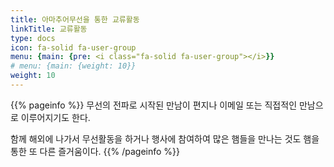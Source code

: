 ```yaml
---
title: 아마추어무선을 통한 교류활동
linkTitle: 교류활동
type: docs
icon: fa-solid fa-user-group
menu: {main: {pre: <i class="fa-solid fa-user-group"></i>}}
# menu: {main: {weight: 10}}
weight: 10
---
```


{{% pageinfo %}}
무선의 전파로 시작된 만남이 편지나 이메일 또는 직접적인 만남으로 이루어지기도 한다.<br>

함께 해외에 나가서 무선활동을 하거나 행사에 참여하여 많은 햄들을 만나는 것도 햄을 통한 또 다른 즐거움이다.
{{% /pageinfo %}}


